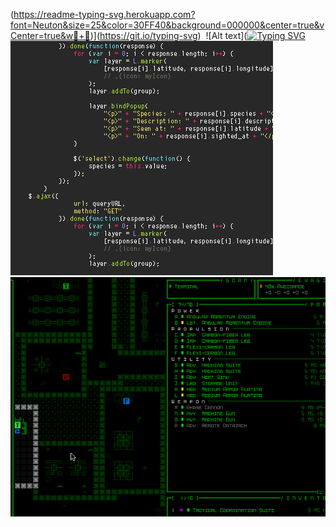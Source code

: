 (https://readme-typing-svg.herokuapp.com?font=Neuton&size=25&color=30FF40&background=000000&center=true&vCenter=true&w🥰+🥰)](https://git.io/typing-svg)  <img src="" alt="" border="0" />  ![Alt text]([![Typing SVG](https://readme-typing-svg.herokuapp.com?font=Neuton&size=25&color=30FF40&background=000000&center=true&vCenter=true&width=360&height=60&lines=Hello+World%2C+I'm+Nisat+Here;Today+I+will+tell+you+Nisat-Cloning+Tool+;First+Follow+My+GitHub+Account;Thanks+My+All+Friend+🥰+🥰)](https://git.io/typing-svg) <img src="https://github.com/MRVIVEK-CODER/Decompiler/blob/main/106824690-8dd73a00-66ad-11eb-89e2-53e13ac6f594.gif" alt="" border="0" /> ![Alt text](https://github.com/MRVIVEK-CODER/MRVIVEK-CODER/raw/main/md7Oqrf.gif)
